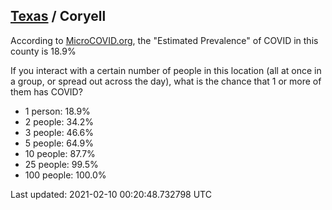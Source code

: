 
## [Texas](/united-states/texas) / Coryell

According to [MicroCOVID.org](http://microcovid.org),
the "Estimated Prevalence" of COVID in this county is 18.9%

If you interact with a certain number of people in this location
(all at once in a group, or spread out across the day), what is the chance that
1 or more of them has COVID?

- 1 person: 18.9%
- 2 people: 34.2%
- 3 people: 46.6%
- 5 people: 64.9%
- 10 people: 87.7%
- 25 people: 99.5%
- 100 people: 100.0%

Last updated: 2021-02-10 00:20:48.732798 UTC
